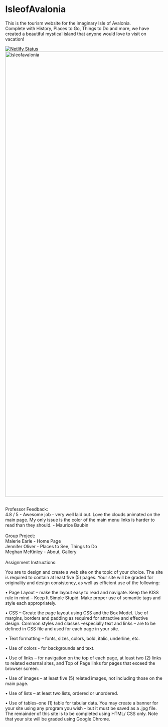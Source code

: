 # IsleofAvalonia
This is the tourism website for the imaginary Isle of Avalonia.<br />
Complete with History, Places to Go, Things to Do and more, we have created a beautiful 
mystical island that anyone would love to visit on vacation! <br />

[![Netlify Status](https://api.netlify.com/api/v1/badges/008334bd-ab16-4fdb-92c4-7856b8f0e779/deploy-status)](https://app.netlify.com/sites/isleofavalonia/deploys)
<img width="1422" alt="isleofavalonia" src="https://github.com/malerie-earle/IsleofAvalonia/assets/141525464/637d9da3-92a9-465e-9a35-4ef6425316d0">

<br/>
Professor Feedback: <br />
 4.8 / 5 - Awesome job - very well laid out.  Love the clouds animated on the main page. My only issue is the color of the main menu links is harder to read than they should. - Maurice Baubin<br />
<br />
Group Project: <br />
Malerie Earle - Home Page<br />
Jennifer Oliver - Places to See, Things to Do <br />
Meghan McKinley - About, Gallery<br />
<br />
Assignment Instructions:

You are to design and create a web site on the topic of your choice.  The site is required to contain at least five (5) pages.  Your site will be graded for originality and design consistency, as well as efficient use of the following:

• Page Layout – make the layout easy to read and navigate. Keep the KISS rule in mind – Keep It Simple Stupid.  Make proper use of semantic tags and style each appropriately.

• CSS – Create  the  page  layout  using  CSS  and  the  Box  Model. Use of margins, borders and padding as required for attractive and effective design. Common styles and classes –especially text and links – are to be defined in CSS file and used for each page in your site.  

• Text formatting – fonts, sizes, colors, bold, italic, underline, etc.

• Use of colors - for backgrounds and text.

• Use of links – for navigation on the top of each page, at least two (2) links to related external sites, and Top of Page links for pages that exceed the browser screen.

• Use of images – at least five (5) related images, not including those on the main page.

• Use of lists – at least two lists, ordered or unordered.

• Use of tables–one (1) table for tabular data. You may create a banner for your site using any program you wish – but it must be saved as a .jpg file. The remainder of this site is to be completed using HTML/ CSS only.  Note that your site will be graded using Google Chrome.
